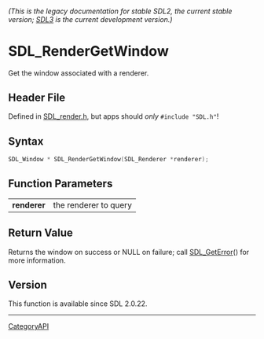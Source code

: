 ###### (This is the legacy documentation for stable SDL2, the current stable version; [SDL3](https://wiki.libsdl.org/SDL3/) is the current development version.)
# SDL_RenderGetWindow

Get the window associated with a renderer.

## Header File

Defined in [SDL_render.h](https://github.com/libsdl-org/SDL/blob/SDL2/include/SDL_render.h), but apps should _only_ `#include "SDL.h"`!

## Syntax

```c
SDL_Window * SDL_RenderGetWindow(SDL_Renderer *renderer);

```

## Function Parameters

|                  |                       |
| ---------------- | --------------------- |
| **renderer**     | the renderer to query |

## Return Value

Returns the window on success or NULL on failure; call
[SDL_GetError](SDL_GetError)() for more information.

## Version

This function is available since SDL 2.0.22.

----
[CategoryAPI](CategoryAPI)

